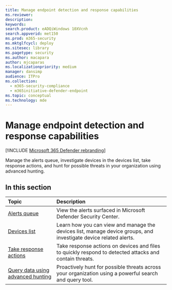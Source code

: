 ```yaml
---
title: Manage endpoint detection and response capabilities
ms.reviewer: 
description: 
keywords: 
search.product: eADQiWindows 10XVcnh
search.appverid: met150
ms.prod: m365-security
ms.mktglfcycl: deploy
ms.sitesec: library
ms.pagetype: security
ms.author: macapara
author: mjcaparas
ms.localizationpriority: medium
manager: dansimp
audience: ITPro
ms.collection: 
  - m365-security-compliance
  - m365initiative-defender-endpoint
ms.topic: conceptual
ms.technology: mde
---
```


# Manage endpoint detection and response capabilities

[!INCLUDE [Microsoft 365 Defender rebranding](../../includes/microsoft-defender.md)]


Manage the alerts queue, investigate devices in the devices list, take response actions, and hunt for possible threats in your organization using advanced hunting.


## In this section
Topic | Description 
:---|:---
[Alerts queue](alerts-queue-endpoint-detection-response.md)| View the alerts surfaced in Microsoft Defender Security Center.
[Devices list](machines-view-overview.md) | Learn how you can view and manage the devices list, manage device groups, and investigate device related alerts. 
[Take response actions](response-actions.md)| Take response actions on devices and files to quickly respond to detected attacks and contain threats.
[Query data using advanced hunting](advanced-hunting-query-language.md)| Proactively hunt for possible threats across your organization using a powerful search and query tool.

